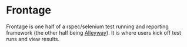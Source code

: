 # Frontage

Frontage is one half of a rspec/selenium test running and reporting framework (the other half being [Alleyway](https://github.com/ryancobb/alleyway)). It is where users kick off test runs and view results.
